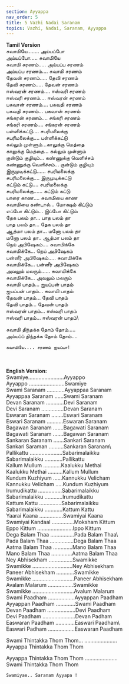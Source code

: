 ```yaml
---
section: Ayyappa
nav_order: 5
title: 5 Vazhi Nadai Saranam
topics: Vazhi, Nadai, Saranam, Ayyappa
---
```

**Tamil Version**\
சுவாமியே........ அய்யப்போ     \
அய்யப்போ..... சுவாமியே\
சுவாமி சரணம்..... அய்யப்ப சரணம்\
அய்யப்ப சரணம்.... சுவாமி சரணம்\
தேவன் சரணம்..... தேவி சரணம்\
தேவி சரணம்..... தேவன் சரணம்\
ஈஸ்வரன் சரணம்.... ஈஸ்வரி சரணம்\
ஈஸ்வரி சரணம்.... ஈஸ்வரன் சரணம்\
பகவான் சரணம்.... பகவதி சரணம்\
பகவதி சரணம்... பகவான் சரணம்\
சங்கரன் சரணம்.... சங்கரி சரணம்\
சங்கரி சரணம்.... சங்கரன் சரணம்\
பள்ளிக்கட்டு.... சபரிமலைக்கு\
சபரிமலைக்கு.... பள்ளிக்கட்டு\
கல்லும் முள்ளும்...காலுக்கு மெத்தை\
காலுக்கு மெத்தை... கல்லும் முள்ளும்\
குன்டும் குழியும்... கண்ணுக்கு வெளிச்சம்\
கண்ணுக்கு வெளிச்சம்... குன்டும் குழியும்\
இருமுடிக்கட்டு...... சபரிமலைக்கு\
சபரிமலைக்கு.... இருமுடிக்கட்டு\
கட்டும் கட்டு.... சபரிமலைக்கு\
சபரிமலைக்கு...... கட்டும் கட்டு\
யாரை காண.... சுவாமியை காண\
சுவாமியை கண்டால்... மோக்ஷம் கிட்டும்\
எப்போ கிட்டும்... இப்போ கிட்டும்\
தேக பலம் தா... பாத பலம் தா\
பாத பலம் தா... தேக பலம் தா\
ஆத்மா பலம் தா... மனோ பலம் தா\
மனோ பலம் தா.. ஆத்மா பலம் தா\
நெய் அபிஷேகம்.... சுவாமிக்கே\
சுவாமிக்கே... நெய் அபிஷேகம்\
பன்னீர் அபிஷேகம்..... சுவாமிக்கே\
சுவாமிக்கே... பன்னீர் அபிஷேகம்\
அவலும் மலரும்...... சுவாமிக்கே\
சுவாமிக்கே... அவலும் மலரும்\
சுவாமி பாதம்... ஐயப்பன் பாதம்\
ஐயப்பன் பாதம்... சுவாமி பாதம்\
தேவன் பாதம்... தேவி பாதம்\
தேவி பாதம்... தேவன் பாதம்\
ஈஸ்வரன் பாதம்... ஈஸ்வரி பாதம்\
ஈஸ்வரி பாதம்... ஈஸ்வரன் பாதம்\

சுவாமி திந்தக்க தோம் தோம்.....\
அய்யப்ப் திந்தக்க தோம் தோம்….

`சுவாமியே.... சரணம் ஐயப்பா!`

\
\
**English Version:**\
Swamiye……………………Ayyappo\
Ayyappo ……………………Swamiye\
Swami Saranam …………Ayyappaa Saranam\
Ayyappaa Saranam ……Swami  Saranam\
Devan Saranam …………Devi Saranam\
Devi Saranam ……………Devan Saranam\
Eswaran Saranam ……..Eswari  Saranam\
Eswari Saranam ………..Eswaran Saranam\
Bagawan Saranam …….Bagawati Saranam\
Bagawati Saranam …….Bagawan Saranam\
Sankaran Saranam …….Sankari Saranam\
Sankari Saraman ……….Sankaran Saranam\  
Pallikattu ………………….Sabarimalaikku\
Sabarimalaikku …………Pallikattu\
Kallum Mullum …………Kaalukku Methai\
Kaalukku Methai ……….Kallum Mullum\
Kundum Kuzhiyum ……Kannukku Velicham\
Kannukku Velicham …..Kundum Kuzhiyum\
Irumudikattu …………….Sabarimalaikku\
Sabarimalaikku …………Irumudikattu\
Kattum Kattu ……………Sabarimalaikku\
Sabarimalaikku …………Kattum Kattu\
Yaarai Kaana …………….Swamiyai Kaana\
Swamiyai Kandaal ……………Moksham Kittum\
Eppo Kittum ……………………Ippo Kittum\
Dega Balam Thaa …………….Pada Balam Thaa\  
Pada Balam Thaa …………….Dega Balam Thaa\
Aatma Balam Thaa ………….Mano Balam Thaa\
Mano Balam Thaa …………..Aatma Balam Thaa\
Ney Abhisekham …………….Swamikke\
Swamikke ………………………Ney Abhisekham\
Paneer Abhisekham …………Swamikke\
Swamikke ……………………….Paneer Abhisekham\
Avalam Malarum ……………..Swamikke\
Swamikke ……………………….Avalum Malarum\
Swami Paadham ……………...Ayyappan Paadham\
Ayyappan Paadham ………....Swami Paadham\
Devan Paadham ……………....Devi Paadham\
Devi Paadham ………………....Devan Padham\
Easwaran Paadham ………....Easwari Paadham\  
Easwari Padham ……………...Easwaran Paadham

Swami Thintakka Thom Thom… ………………….\
Ayyappa Thintakka Thom Thom

Ayyappa  Thintakka Thom Thom ………………….\
Swami Thintakka Thom  Thom

`Swamiyae.. Saranam Ayyapa !`





